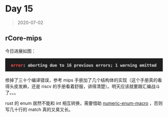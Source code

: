# Day 15

> 2020-07-02

## rCore-mips

今日进展如图：

![](./pic/2020-07-02.png)

修掉了三十个编译错误，参考 mips 手册加了几个结构体的实现（这个手册真的看得头皮发麻，还是 riscv 的手册看着舒服，讲得清楚）。明天应该就要跟汇编战斗了。。。

rust 的 enum 居然不能和 int 相互转换，需要借助 [numeric-enum-macro](https://docs.rs/crate/numeric-enum-macro/0.2.0) ，否则写几十行的 match 真的又臭又长。
